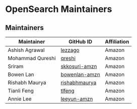 # OpenSearch Maintainers

## Maintainers
| Maintainer | GitHub ID | Affiliation |
| --------------- | --------- | ----------- |
| Ashish Agrawal | [lezzago](https://github.com/lezzago) | Amazon |
| Mohammad Qureshi | [qreshi](https://github.com/qreshi) | Amazon |
| Sriram | [skkosuri-amzn](https://github.com/skkosuri-amzn) | Amazon |
| Bowen Lan | [bowenlan-amzn](https://github.com/bowenlan-amzn) | Amazon |
| Rishabh Maurya | [rishabhmaurya](https://github.com/rishabhmaurya) | Amazon | 
| Tianli Feng | [tlfeng](https://github.com/tlfeng) | Amazon |
| Annie Lee | [leeyun-amzn](https://github.com/leeyun-amzn) | Amazon |